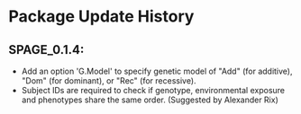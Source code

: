 
# Package Update History

## SPAGE_0.1.4: 
* Add an option 'G.Model' to specify genetic model of "Add" (for additive), "Dom" (for dominant), or "Rec" (for recessive). 
* Subject IDs are required to check if genotype, environmental exposure and phenotypes share the same order. (Suggested by Alexander Rix) 

